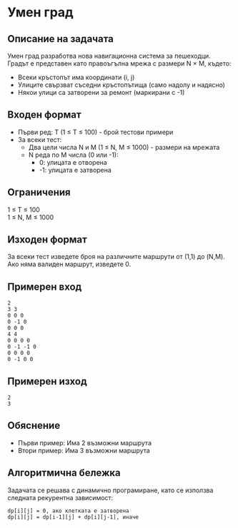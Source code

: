 # Умен град

## Описание на задачата
Умен град разработва нова навигационна система за пешеходци. Градът е представен като правоъгълна мрежа с размери N × M, където:
- Всеки кръстопът има координати (i, j)
- Улиците свързват съседни кръстопътища (само надолу и надясно)
- Някои улици са затворени за ремонт (маркирани с -1)

## Входен формат
- Първи ред: T (1 ≤ T ≤ 100) - брой тестови примери
- За всеки тест:
  - Два цели числа N и M (1 ≤ N, M ≤ 1000) - размери на мрежата
  - N реда по M числа (0 или -1):
    - 0: улицата е отворена
    - -1: улицата е затворена

## Ограничения
1 ≤ T ≤ 100  
1 ≤ N, M ≤ 1000

## Изходен формат
За всеки тест изведете броя на различните маршрути от (1,1) до (N,M). Ако няма валиден маршрут, изведете 0.

## Примерен вход
```
2
3 3
0 0 0
0 -1 0
0 0 0
4 4
0 0 0 0
0 -1 -1 0
0 0 0 0
0 -1 0 0
```

## Примерен изход
```
2
3
```

## Обяснение
- Първи пример: Има 2 възможни маршрута
- Втори пример: Има 3 възможни маршрута

## Алгоритмична бележка
Задачата се решава с динамично програмиране, като се използва следната рекурентна зависимост:
```
dp[i][j] = 0, ако клетката е затворена
dp[i][j] = dp[i-1][j] + dp[i][j-1], иначе
```

